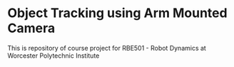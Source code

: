 # Object Tracking using Arm Mounted Camera

This is repository of course project for RBE501 - Robot Dynamics at Worcester Polytechnic Institute